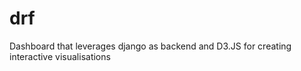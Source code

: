 drf
===

Dashboard that leverages django as backend and D3.JS for creating interactive visualisations
